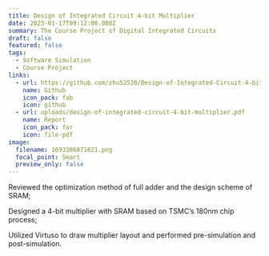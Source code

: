 ```yaml
---
title: Design of Integrated Circuit 4-bit Multiplier
date: 2023-01-17T09:12:00.000Z
summary: The Course Project of Digital Integrated Circuits
draft: false
featured: false
tags:
  - Software Simulation
  - Course Project
links:
  - url: https://github.com/zhu52520/Design-of-Integrated-Circuit-4-bit-Multiplier
    name: Github
    icon_pack: fab
    icon: github
  - url: uploads/design-of-integrated-circuit-4-bit-multiplier.pdf
    name: Report
    icon_pack: far
    icon: file-pdf
image:
  filename: 1693386871621.png
  focal_point: Smart
  preview_only: false
---
```

Reviewed the optimization method of full adder and the design scheme of SRAM; 

Designed a 4-bit multiplier with SRAM based on TSMC’s 180nm chip process; 

Utilized Virtuso to draw multiplier layout and performed pre-simulation and post-simulation.